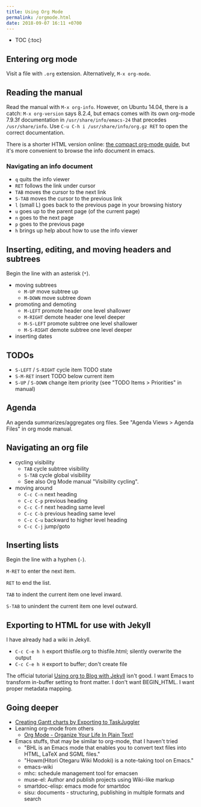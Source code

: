 ```yaml
---
title: Using Org Mode
permalink: /orgmode.html
date: 2018-09-07 16:11 +0700
---
```


- TOC
{:toc}

## Entering org mode

Visit a file with `.org` extension.
Alternatively, `M-x org-mode`.

## Reading the manual

Read the manual with `M-x org-info`.
However, on Ubuntu 14.04, there is a catch:
`M-x org-version` says 8.2.4,
but emacs comes with its own org-mode 7.9.3f documentation in `/usr/share/info/emacs-24` that precedes `/usr/share/info`.
Use `C-u C-h i /usr/share/info/org.gz RET` to open the correct documentation.

There is a shorter HTML version online: [the compact org-mode guide](https://orgmode.org/guide/),
but it's more convenient to browse the info document in emacs.

### Navigating an info document

- `q` quits the info viewer
- `RET` follows the link under cursor
- `TAB` moves the cursor to the next link
- `S-TAB` moves the cursor to the previous link
- `l` (small L) goes back to the previous page in your browsing history
- `u` goes up to the parent page (of the current page)
- `n` goes to the next page
- `p` goes to the previous page
- `h` brings up help about how to use the info viewer

## Inserting, editing, and moving headers and subtrees

Begin the line with an asterisk (`*`).

- moving subtrees
    - `M-UP` move subtree up
    - `M-DOWN` move subtree down
- promoting and demoting
    - `M-LEFT` promote header one level shallower
    - `M-RIGHT` demote header one level deeper
    - `M-S-LEFT` promote subtree one level shallower
    - `M-S-RIGHT` demote subtree one level deeper
- inserting dates

## TODOs

- `S-LEFT` / `S-RIGHT` cycle item TODO state
- `S-M-RET` insert TODO below current item
- `S-UP` / `S-DOWN` change item priority (see "TODO Items > Priorities" in manual)

## Agenda

An agenda summarizes/aggregates org files.
See "Agenda Views > Agenda Files" in org mode manual.

## Navigating an org file

- cycling visibility
    - `TAB` cycle subtree visibility
    - `S-TAB` cycle global visibility
    - See also Org Mode manual "Visibility cycling".
- moving around
    - `C-c C-n` next heading
    - `C-c C-p` previous heading
    - `C-c C-f` next heading same level
    - `C-c C-b` previous heading same level
    - `C-c C-u` backward to higher level heading
    - `C-c C-j` jump/goto

## Inserting lists

Begin the line with a hyphen (`-`).

`M-RET` to enter the next item.

`RET` to end the list.

`TAB` to indent the current item one level inward.

`S-TAB` to unindent the current item one level outward.

## Exporting to HTML for use with Jekyll

I have already had a wiki in Jekyll.

- `C-c C-e h h` export thisfile.org to thisfile.html; silently overwrite the output
- `C-c C-e h H` export to buffer; don't create file

The official tutorial [Using org to Blog with Jekyll](https://orgmode.org/worg/org-tutorials/org-jekyll.html) isn't good.
I want Emacs to transform in-buffer setting to front matter.
I don't want BEGIN_HTML.
I want proper metadata mapping.

## Going deeper

- [Creating Gantt charts by Exporting to TaskJuggler](https://orgmode.org/worg/org-tutorials/org-taskjuggler.html)
- Learning org-mode from others
    - [Org Mode - Organize Your Life In Plain Text!](http://doc.norang.ca/org-mode.html)
- Emacs stuffs, that may be similar to org-mode, that I haven't tried
    - "BHL is an Emacs mode that enables you to convert text files into HTML, LaTeX and SGML files."
    - "Howm(Hitori Otegaru Wiki Modoki) is a note-taking tool on Emacs."
    - emacs-wiki
    - mhc: schedule management tool for emacsen
    - muse-el: Author and publish projects using Wiki-like markup
    - smartdoc-elisp: emacs mode for smartdoc
    - sisu: documents - structuring, publishing in multiple formats and search

